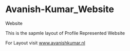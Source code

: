 # Avanish-Kumar_Website
Website

This is the sapmle layout of Profile Represented Website 


For Layout visit
www.avanishkumar.nl
